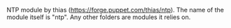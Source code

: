 NTP module by thias (https://forge.puppet.com/thias/ntp). The name of the module itself is "ntp". Any other folders are modules it relies on.
